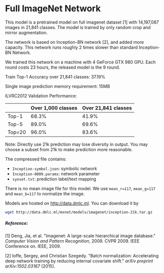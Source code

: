 # Full ImageNet Network

This model is a pretrained model on full imagenet dataset [1] with 14,197,087 images in 21,841 classes. The model is trained by only random crop and mirror augmentation.

The network is based on Inception-BN network [2], and added more capacity. This network runs roughly 2 times slower than standard Inception-BN Network.

We trained this network on a machine with 4 GeForce GTX 980 GPU. Each round costs 23 hours, the released model is the 9 round.

Train Top-1 Accuracy over 21,841 classes: 37.19%

Single image prediction memory requirement: 15MB

ILVRC2012 Validation Performance:

|        | Over 1,000 classes | Over 21,841 classes |
| ------ | ------------------ | ------------------- |
| Top-1  | 68.3%              | 41.9%               |
| Top-5  | 89.0%              | 69.6%               |
| Top=20 | 96.0%              | 83.6%               |


Note: Directly use 21k prediction may lose diversity in output. You may choose a subset from 21k to make prediction more reasonable.

The compressed file contains:
- ```Inception-symbol.json```: symbolic network
- ```Inception-0009.params```: network parameter
- ```synset.txt```: prediction label/text mapping

There is no mean image file for this model. We use ```mean_r=117```, ```mean_g=117``` and ```mean_b=117``` to normalize the image.


Models are hosted on http://data.dmlc.ml. You can download it by

```bash
wget http://data.dmlc.ml/mxnet/models/imagenet/inception-21k.tar.gz
```

##### Reference:

[1] Deng, Jia, et al. "Imagenet: A large-scale hierarchical image database." *Computer Vision and Pattern Recognition*, 2009. CVPR 2009. IEEE Conference on. IEEE, 2009.

[2] Ioffe, Sergey, and Christian Szegedy. "Batch normalization: Accelerating deep network training by reducing internal covariate shift." *arXiv preprint arXiv:1502.03167* (2015).
